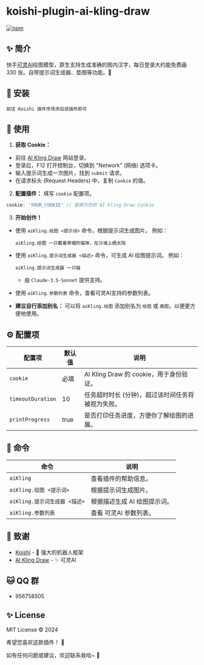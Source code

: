 # koishi-plugin-ai-kling-draw

[![npm](https://img.shields.io/npm/v/koishi-plugin-ai-kling-draw?style=flat-square)](https://www.npmjs.com/package/koishi-plugin-ai-kling-draw)

## ✨ 简介

快手[可灵AI](https://klingai.kuaishou.com/text-to-image/new)绘图模型，原生支持生成准确的图内汉字，每日登录大约能免费画 330 张。自带提示词生成器、垫图等功能。🎨

## 🎉 安装

```
前往 Koishi 插件市场添加该插件即可
```

## 🌈 使用

1. **获取 Cookie：**

- 前往 [AI Kling Draw](https://klingai.kuaishou.com/text-to-image/new) 网站登录。
- 登录后，F12 打开控制台，切换到 "Network" (网络) 选项卡。
- 输入提示词生成一次图片，找到 `submit` 请求。
- 在请求标头 (Request Headers) 中，复制 `Cookie` 的值。

2. **配置插件：** 填写 `cookie` 配置项。

```typescript
cookie: 'YOUR_COOKIE' // 替换为你的 AI Kling Draw Cookie
```

3. **开始创作！**

- 使用 `aiKling.绘图 <提示词>` 命令，根据提示词生成图片。 例如：

  ```
  aiKling.绘图 一只戴着草帽的猫咪，在沙滩上晒太阳
  ```

- 使用 `aiKling.提示词生成器 <描述>` 命令，可生成 AI 绘图提示词。 例如：

  ```
  aiKling.提示词生成器 一只猫
  ```
  - 由 `Claude-3.5-Sonnet` 提供支持。

- 使用 `aiKling.参数列表` 命令，查看可灵AI支持的参数列表。

- **建议自行添加别名：** 可以将 `aiKling.绘图` 添加别名为 `绘图` 或 `画图`，以便更方便地使用。

## ⚙️ 配置项

| 配置项               | 默认值  | 说明                             |
|-------------------|------|--------------------------------|
| `cookie`          | 必填   | AI Kling Draw 的 cookie，用于身份验证。 |
| `timeoutDuration` | 10   | 任务超时时长 (分钟)，超过该时间任务将被视为失败。     |
| `printProgress`   | true | 是否打印任务进度，方便你了解绘图的进展。           |

## 🌼 命令

| 命令                    | 说明               |
|-----------------------|------------------|
| `aiKling`             | 查看插件的帮助信息。       |
| `aiKling.绘图 <提示词>`    | 根据提示词生成图片。       |
| `aiKling.提示词生成器 <描述>` | 根据描述生成 AI 绘图提示词。 |
| `aiKling.参数列表`        | 查看 可灵AI 参数列表。    |

## 🍧 致谢

* [Koishi](https://koishi.chat/) - 💖 强大的机器人框架
* [AI Kling Draw](https://klingai.kuaishou.com/text-to-image/new) - ✨ 可灵AI

## 🐱 QQ 群

- 956758505

## ✨ License

MIT License © 2024

希望您喜欢这款插件！ 💫

如有任何问题或建议，欢迎联系我哈~ 🎈

